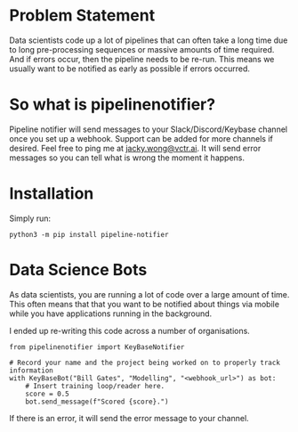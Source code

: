 # Problem Statement 

Data scientists code up a lot of pipelines that can often take a long time due to long pre-processing sequences or massive
amounts of time required. And if errors occur, then the pipeline needs to be re-run. This means we usually want to be notified
as early as possible if errors occurred.

# So what is pipelinenotifier?

Pipeline notifier will send messages to your Slack/Discord/Keybase channel once you set up a webhook. Support can be added for 
more channels if desired. Feel free to ping me at jacky.wong@vctr.ai. It will send error messages so you can tell what is wrong
the moment it happens.

# Installation

Simply run: 
```
python3 -m pip install pipeline-notifier
```

# Data Science Bots

As data scientists, you are running a lot of code over a large amount of time. This often means that that you want to be notified about things via mobile while you have applications running in the background. 

I ended up re-writing this code across a number of organisations.

```
from pipelinenotifier import KeyBaseNotifier

# Record your name and the project being worked on to properly track information
with KeyBaseBot("Bill Gates", "Modelling", "<webhook_url>") as bot:
    # Insert training loop/reader here.
    score = 0.5
    bot.send_message(f"Scored {score}.")

```

If there is an error, it will send the error message to your channel.
